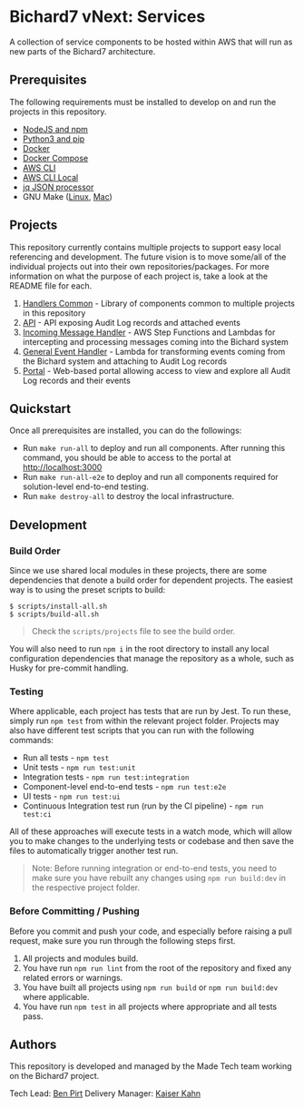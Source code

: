 # Bichard7 vNext: Services

A collection of service components to be hosted within AWS that will run as new parts of the Bichard7 architecture.

## Prerequisites

The following requirements must be installed to develop on and run the projects in this repository.

- [NodeJS and npm](https://nodejs.org/en/download/)
- [Python3 and pip](https://www.python.org/downloads/)
- [Docker](https://docs.docker.com/get-docker/)
- [Docker Compose](https://docs.docker.com/compose/install/)
- [AWS CLI](https://docs.aws.amazon.com/cli/latest/userguide/install-cliv2.html)
- [AWS CLI Local](https://github.com/localstack/awscli-local)
- [jq JSON processor](https://stedolan.github.io/jq/)
- GNU Make ([Linux](https://www.gnu.org/software/make/), [Mac](https://formulae.brew.sh/formula/make))

## Projects

This repository currently contains multiple projects to support easy local referencing and development. The future vision is to move some/all of the individual projects out into their own repositories/packages. For more information on what the purpose of each project is, take a look at the README file for each.

1. [Handlers Common](shared/) - Library of components common to multiple projects in this repository
2. [API](audit-log-api/) - API exposing Audit Log records and attached events
3. [Incoming Message Handler](incoming-message-handler/) - AWS Step Functions and Lambdas for intercepting and processing messages coming into the Bichard system
4. [General Event Handler](general-event-handler/) - Lambda for transforming events coming from the Bichard system and attaching to Audit Log records
5. [Portal](audit-log-portal/) - Web-based portal allowing access to view and explore all Audit Log records and their events

## Quickstart

Once all prerequisites are installed, you can do the followings:

- Run `make run-all` to deploy and run all components. After running this command, you should be able to access to the portal at [http://localhost:3000](http://localhost:3000)
- Run `make run-all-e2e` to deploy and run all components required for solution-level end-to-end testing.
- Run `make destroy-all` to destroy the local infrastructure.

## Development

### Build Order

Since we use shared local modules in these projects, there are some dependencies that denote a build order for dependent projects. The easiest way is to using the preset scripts to build:

```shell
$ scripts/install-all.sh
$ scripts/build-all.sh
```

> Check the `scripts/projects` file to see the build order.

You will also need to run `npm i` in the root directory to install any local configuration dependencies that manage the repository as a whole, such as Husky for pre-commit handling.

### Testing

Where applicable, each project has tests that are run by Jest. To run these, simply run `npm test` from within the relevant project folder. Projects may also have different test scripts that you can run with the following commands:

- Run all tests - `npm test`
- Unit tests - `npm run test:unit`
- Integration tests - `npm run test:integration`
- Component-level end-to-end tests - `npm run test:e2e`
- UI tests - `npm run test:ui`
- Continuous Integration test run (run by the CI pipeline) - `npm run test:ci`

All of these approaches will execute tests in a watch mode, which will allow you to make changes to the underlying tests or codebase and then save the files to automatically trigger another test run.

> Note: Before running integration or end-to-end tests, you need to make sure you have rebuilt any changes using `npm run build:dev` in the respective project folder.

### Before Committing / Pushing

Before you commit and push your code, and especially before raising a pull request, make sure you run through the following steps first.

1. All projects and modules build.
2. You have run `npm run lint` from the root of the repository and fixed any related errors or warnings.
3. You have built all projects using `npm run build` or `npm run build:dev` where applicable.
4. You have run `npm test` in all projects where appropriate and all tests pass.

## Authors

This repository is developed and managed by the Made Tech team working on the Bichard7 project.

Tech Lead: [Ben Pirt](mailto:ben@madetech.com)
Delivery Manager: [Kaiser Kahn](mailto:kaiser.kahn@madetech.com)
